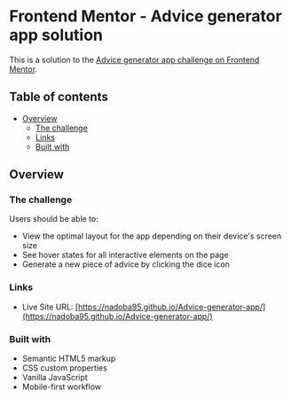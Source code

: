 # Frontend Mentor - Advice generator app solution

This is a solution to the [Advice generator app challenge on Frontend Mentor](https://www.frontendmentor.io/challenges/advice-generator-app-QdUG-13db).

## Table of contents

- [Overview](#overview)
  - [The challenge](#the-challenge)
  - [Links](#links)
  - [Built with](#built-with)

## Overview

### The challenge

Users should be able to:

- View the optimal layout for the app depending on their device's screen size
- See hover states for all interactive elements on the page
- Generate a new piece of advice by clicking the dice icon

### Links

- Live Site URL: [https://nadoba95.github.io/Advice-generator-app/](https://nadoba95.github.io/Advice-generator-app/)

### Built with

- Semantic HTML5 markup
- CSS custom properties
- Vanilla JavaScript
- Mobile-first workflow
